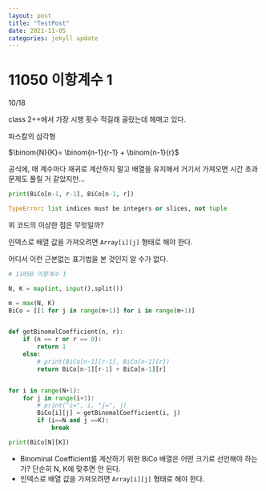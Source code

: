 ```yaml
---
layout: post
title: "TestPost"
date: 2021-11-05
categories: jekyll update
---
```


# 11050 이항계수 1

10/18



class 2++에서 가장 시행 횟수 적길래 골랐는데 헤매고 있다.

파스칼의 삼각형 

$\binom{N}{K}= \binom{n-1}{r-1} + \binom{n-1}{r}$

공식에, 매 계수마다 재귀로 계산하지 말고 배열을 유지해서 거기서 가져오면 시간 초과 문제도 풀릴 거 같았지만...

```python
print(BiCo[n-1, r-1], BiCo[n-1, r])

TypeError: list indices must be integers or slices, not tuple
```

위 코드의 이상한 점은 무엇일까?

인덱스로 배열 값을 가져오려면 `Array[i][j]` 형태로 해야 한다.

어디서 이런 근본없는 표기법을 본 것인지 알 수가 없다.



```python
# 11050 이항계수 1

N, K = map(int, input().split())

m = max(N, K)
BiCo = [[1 for j in range(m+1)] for i in range(m+1)]


def getBinomalCoefficient(n, r):
    if (n == r or r == 0):
        return 1
    else:
        # print(BiCo[n-1][r-1], BiCo[n-1][r])
        return BiCo[n-1][r-1] + BiCo[n-1][r]


for i in range(N+1):
    for j in range(i+1):
        # print("i=", i, "j=", j)
        BiCo[i][j] = getBinomalCoefficient(i, j)
        if (i==N and j ==K):
            break

print(BiCo[N][K])
```





* Binominal Coefficient를 계산하기 위한 BiCo 배열은 어떤 크기로 선언해야 하는가? 단순히 N, K에 맞추면 안 된다.
* 인덱스로 배열 값을 가져오려면 `Array[i][j]` 형태로 해야 한다.

